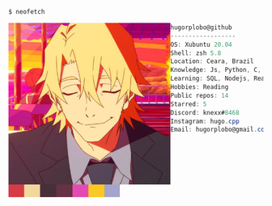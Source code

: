 ```bash
$ neofetch
```

<img  src="resources/profile.jpg"  alt="Profile image"  align="left"  width="320px" />

```csharp
hugorplobo@github
------------------
OS: Xubuntu 20.04
Shell: zsh 5.8
Location: Ceara, Brazil
Knowledge: Js, Python, C, C++
Learning: SQL, Nodejs, React
Hobbies: Reading
Public repos: 14
Starred: 5
Discord: knexx#8468
Instagram: hugo.cpp
Email: hugorplobo@gmail.com
```
<!-- Yeah a mess D: -->
&nbsp;&nbsp;&nbsp;&nbsp;&nbsp;&nbsp;&nbsp;&nbsp;&nbsp;&nbsp;&nbsp;&nbsp;
&nbsp;&nbsp;&nbsp;&nbsp;&nbsp;&nbsp;&nbsp;&nbsp;&nbsp;&nbsp;&nbsp;&nbsp;
&nbsp;&nbsp;&nbsp;&nbsp;&nbsp;&nbsp;&nbsp;&nbsp;&nbsp;&nbsp;&nbsp;&nbsp;
&nbsp;&nbsp;&nbsp;&nbsp;&nbsp;&nbsp;&nbsp;
<img src="./resources/colors.png" alt="Profile colors" align="center" width="220px" />
